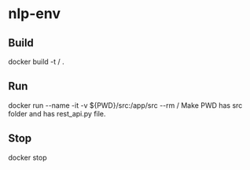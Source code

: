 # nlp-env

## Build
docker build -t <user-name>/<image-name> .

## Run
docker run --name <container-name> -it -v ${PWD}/src:/app/src --rm <user-name>/<image-name>
Make PWD has src folder and has rest_api.py file.

## Stop
docker stop <container-name>
  
  

